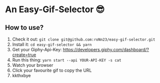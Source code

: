 # An Easy-Gif-Selector 😎

## How to use?
1. Check it out: `git clone git@github.com:roNn23/easy-gif-selector.git`
2. Install it: `cd easy-gif-selector && yarn`
3. Get your Giphy-Api-Key: https://developers.giphy.com/dashboard/?create=true
4. Run this thing: `yarn start --api YOUR-API-KEY -s cat`
5. Watch your browser
6. Click your favourite gif to copy the URL
7. kkthxbye
